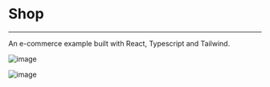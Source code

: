 # Shop
-------
An e-commerce example built with React, Typescript and Tailwind.

![image](https://github.com/giuseppe-j/shop/assets/61870439/d1957d81-7df5-48e5-b60d-635ff33c388d)

![image](https://github.com/giuseppe-j/shop/assets/61870439/48dfd8cd-351a-4c55-a2ef-5b818edc4a46)


